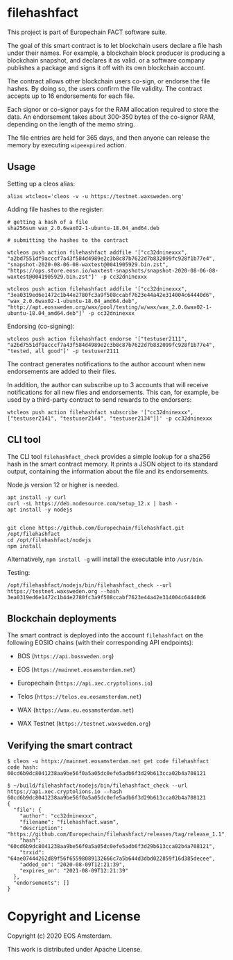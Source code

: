 # filehashfact

This project is part of Europechain FACT software suite.

The goal of this smart contract is to let blockchain users declare a
file hash under their names. For example, a blockchain block producer
is producing a blockchain snapshot, and declares it as valid. or a
software company publishes a package and signs it off with its own
blockchain account.

The contract allows other blockchain users co-sign, or endorse the
file hashes. By doing so, the users confirm the file validity. The
contract accepts up to 16 endorsements for each file.

Each signor or co-signor pays for the RAM allocation required to store
the data. An endorsement takes about 300-350 bytes of the co-signor
RAM, depending on the length of the memo string.

The file entries are held for 365 days, and then anyone can release
the memory by executing `wipeexpired` action.


## Usage

Setting up a cleos alias:

```
alias wtcleos='cleos -v -u https://testnet.waxsweden.org'
```

Adding file hashes to the register:

```
# getting a hash of a file
sha256sum wax_2.0.6wax02-1-ubuntu-18.04_amd64.deb

# submitting the hashes to the contract

wtcleos push action filehashfact addfile '["cc32dninexxx", "a2bd7551df9acccf7a43f584d4989e2c3b8c87b7622d7b832099fc928f1b77e4", "snapshot-2020-08-06-08-waxtest@0041905929.bin.zst", "https://ops.store.eosn.io/waxtest-snapshots/snapshot-2020-08-06-08-waxtest@0041905929.bin.zst"]' -p cc32dninexxx

wtcleos push action filehashfact addfile '["cc32dninexxx", "3ea0319ed6e1472c1b44e2780fc3a9f508ccabf7623e44a42e314004c64440d6", "wax_2.0.6wax02-1-ubuntu-18.04_amd64.deb", "http://apt.eossweden.org/wax/pool/testing/w/wax/wax_2.0.6wax02-1-ubuntu-18.04_amd64.deb"]' -p cc32dninexxx

```

Endorsing (co-signing):

```
wtcleos push action filehashfact endorse '["testuser2111", "a2bd7551df9acccf7a43f584d4989e2c3b8c87b7622d7b832099fc928f1b77e4", "tested, all good"]' -p testuser2111

```

The contract generates notifications to the author account when new
endorsements are added to their files.

In addition, the author can subscribe up to 3 accounts that will
receive notifications for all new files and endorsements. This can,
for example, be used by a third-party contract to send rewards to the
endorsers:

```
wtcleos push action filehashfact subscribe '["cc32dninexxx", ["testuser2141", "testuser2144", "testuser2134"]]' -p cc32dninexxx
```


## CLI tool

The CLI tool `filehashfact_check` provides a simple lookup for a
sha256 hash in the smart contract memory. It prints a JSON object to
its standard output, containing the information about the file and its
endorsements.

Node.js version 12 or higher is needed.

```
apt install -y curl
curl -sL https://deb.nodesource.com/setup_12.x | bash -
apt install -y nodejs


git clone https://github.com/Europechain/filehashfact.git /opt/filehashfact
cd /opt/filehashfact/nodejs
npm install
```

Alternatively, `npm install -g` will install the executable into `/usr/bin`.

Testing:
```
/opt/filehashfact/nodejs/bin/filehashfact_check --url https://testnet.waxsweden.org --hash 3ea0319ed6e1472c1b44e2780fc3a9f508ccabf7623e44a42e314004c64440d6

```


## Blockchain deployments

The smart contract is deployed into the account `filehashfact` on the
following EOSIO chains (with their corresponding API endpoints):

* BOS (`https://api.bossweden.org`)

* EOS (`https://mainnet.eosamsterdam.net`)

* Europechain (`https://api.xec.cryptolions.io`)

* Telos (`https://telos.eu.eosamsterdam.net`)

* WAX (`https://wax.eu.eosamsterdam.net`)

* WAX Testnet (`https://testnet.waxsweden.org`)



## Verifying the smart contract

```
$ cleos -u https://mainnet.eosamsterdam.net get code filehashfact
code hash: 60cd6b9dc8041238aa9be56f0a5a05dc0efe5adb6f3d29b613cca02b4a708121

$ ~/build/filehashfact/nodejs/bin/filehashfact_check --url https://api.xec.cryptolions.io --hash 60cd6b9dc8041238aa9be56f0a5a05dc0efe5adb6f3d29b613cca02b4a708121
{
  "file": {
    "author": "cc32dninexxx",
    "filename": "filehashfact.wasm",
    "description": "https://github.com/Europechain/filehashfact/releases/tag/release_1.1",
    "hash": "60cd6b9dc8041238aa9be56f0a5a05dc0efe5adb6f3d29b613cca02b4a708121",
    "trxid": "64ae07444262d89f56f65598089132666c7a5b644d3dbd022859f16d385decee",
    "added_on": "2020-08-09T12:21:39",
    "expires_on": "2021-08-09T12:21:39"
  },
  "endorsements": []
}

```




# Copyright and License

Copyright (c) 2020 EOS Amsterdam.

This work is distributed under Apache License.
